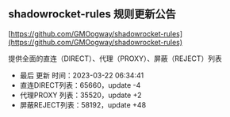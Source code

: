 ## shadowrocket-rules 规则更新公告

[https://github.com/GMOogway/shadowrocket-rules](https://github.com/GMOogway/shadowrocket-rules)

提供全面的直连（DIRECT）、代理（PROXY）、屏蔽（REJECT）列表
- 最后 更新 时间：2023-03-22 06:34:41
- 直连DIRECT列表：65660，update -4
- 代理PROXY 列表：35520，update +2
- 屏蔽REJECT列表：58192，update +48